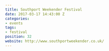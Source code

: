 ```yaml
---
title: Southport Weekender Festival
date: 2017-03-17 14:43:00 Z
categories:
- events
tags:
- festival
position: 32
website: http://www.southportweekender.co.uk/
---
```


